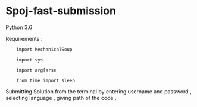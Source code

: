 # Spoj-fast-submission
Python 3.6

Requirements :

        import MechanicalSoup
        
        import sys
        
        import arg[arse
        
        from time import sleep


Submitting Solution from the terminal by entering username and password , selecting language , giving path of the code .
